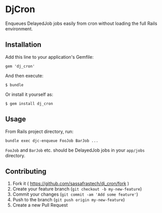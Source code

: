 # DjCron

Enqueues DelayedJob jobs easily from cron without loading the full Rails environment.

## Installation

Add this line to your application's Gemfile:

    gem 'dj_cron'

And then execute:

    $ bundle

Or install it yourself as:

    $ gem install dj_cron

## Usage

From Rails project directory, run:

    bundle exec djc-enqueue FooJob BarJob ...

`FooJob` and `BarJob` etc. should be DelayedJob jobs in your `app/jobs` directory.

## Contributing

1. Fork it ( https://github.com/sassafrastech/dj_cron/fork )
2. Create your feature branch (`git checkout -b my-new-feature`)
3. Commit your changes (`git commit -am 'Add some feature'`)
4. Push to the branch (`git push origin my-new-feature`)
5. Create a new Pull Request
